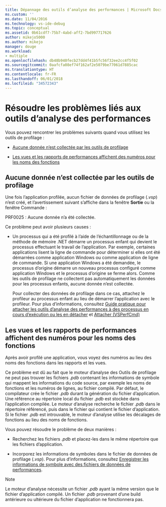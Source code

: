 ```yaml
---
title: Dépannage des outils d’analyse des performances | Microsoft Docs
ms.custom: ''
ms.date: 11/04/2016
ms.technology: vs-ide-debug
ms.topic: conceptual
ms.assetid: 0b61cdf7-75b7-4abd-aff2-7bd997717626
author: mikejo5000
ms.author: mikejo
manager: douge
ms.workload:
- multiple
ms.openlocfilehash: db48b940fecb27dd4f41b5fc56f32ee2cc4f5f02
ms.sourcegitcommit: 0aafcfa08ef74f162af2e5079be77061d7885cac
ms.translationtype: HT
ms.contentlocale: fr-FR
ms.lasthandoff: 06/01/2018
ms.locfileid: "34572343"
---
```

# <a name="troubleshoot-performance-tools-issues"></a>Résoudre les problèmes liés aux outils d’analyse des performances
Vous pouvez rencontrer les problèmes suivants quand vous utilisez les outils de profilage :  
  
-   [Aucune donnée n’est collectée par les outils de profilage](#NoDataCollected)  
  
-   [Les vues et les rapports de performances affichent des numéros pour les noms des fonctions](#NoSymbols)  
  
## <a name="no-data-is-collected-by-the-profiling-tools"></a>Aucune donnée n’est collectée par les outils de profilage  
 Une fois l’application profilée, aucun fichier de données de profilage (.*vsp*) n’est créé, et l’avertissement suivant s’affiche dans la fenêtre **Sortie** ou la fenêtre Commande :  
  
 PRF0025 : Aucune donnée n’a été collectée.  
  
 Ce problème peut avoir plusieurs causes :  
  
-   Un processus qui a été profilé à l’aide de l’échantillonnage ou de la méthode de mémoire .NET démarre un processus enfant qui devient le processus effectuant le travail de l’application. Par exemple, certaines applications lisent la ligne de commande pour déterminer si elles ont été démarrées comme application Windows ou comme application de ligne de commande. Si une application Windows a été demandée, le processus d’origine démarre un nouveau processus configuré comme application Windows et le processus d’origine se ferme alors. Comme les outils de profilage ne collectent pas automatiquement les données pour les processus enfants, aucune donnée n’est collectée.  
  
     Pour collecter des données de profilage dans ce cas, attachez le profileur au processus enfant au lieu de démarrer l’application avec le profileur. Pour plus d’informations, consultez [Guide pratique pour attacher les outils d’analyse des performances à des processus en cours d’exécution ou les en détacher](../profiling/how-to-attach-and-detach-performance-tools-to-running-processes.md) et [Attacher (VSPerfCmd)](../profiling/attach.md)  
  
## <a name="performance-views-and-reports-display-numbers-for-function-names"></a>Les vues et les rapports de performances affichent des numéros pour les noms des fonctions  
 Après avoir profilé une application, vous voyez des numéros au lieu des noms des fonctions dans les rapports et les vues.  
  
 Ce problème est dû au fait que le moteur d’analyse des Outils de profilage ne peut pas trouver les fichiers .*pdb* contenant les informations de symbole qui mappent les informations du code source, par exemple les noms de fonctions et les numéros de lignes, au fichier compilé. Par défaut, le compilateur crée le fichier *.pdb* durant la génération du fichier d’application. Une référence au répertoire local du fichier .*pdb* est stockée dans l’application compilée. Le moteur d’analyse recherche le fichier .*pdb* dans le répertoire référencé, puis dans le fichier qui contient le fichier d’application. Si le fichier .*pdb* est introuvable, le moteur d’analyse utilise les décalages de fonctions au lieu des noms de fonctions.  
  
 Vous pouvez résoudre le problème de deux manières :  
  
-   Recherchez les fichiers .*pdb* et placez-les dans le même répertoire que les fichiers d’application.  
  
-   Incorporez les informations de symboles dans le fichier de données de profilage (.*vsp*). Pour plus d’informations, consultez [Enregistrer les informations de symbole avec des fichiers de données de performances](../profiling/saving-symbol-information-with-performance-data-files.md).  
  
> [!NOTE]
>  Le moteur d’analyse nécessite un fichier .*pdb* ayant la même version que le fichier d’application compilé. Un fichier .*pdb* provenant d’une build antérieure ou ultérieure du fichier d’application ne fonctionnera pas.